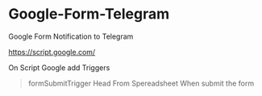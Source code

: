 # Google-Form-Telegram
Google Form Notification to Telegram

https://script.google.com/

On Script Google
add Triggers
 > formSubmitTrigger
 > Head
 > From Spereadsheet
 > When submit the form
